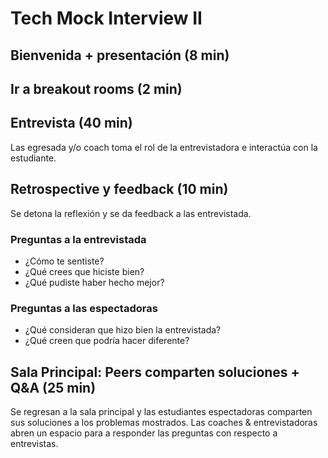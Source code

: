 # Tech Mock Interview II

## Bienvenida + presentación (8 min)

## Ir a breakout rooms (2 min)

## Entrevista (40 min)

Las egresada y/o coach toma el rol de la entrevistadora e interactúa con la estudiante.

## Retrospective y feedback (10 min)

Se detona la reflexión y se da feedback a las entrevistada.

### Preguntas a la __entrevistada__

- ¿Cómo te sentiste?
- ¿Qué crees que hiciste bien?
- ¿Qué pudiste haber hecho mejor?

### Preguntas a las __espectadoras__

- ¿Qué consideran que hizo bien la entrevistada?
- ¿Qué creen que podría hacer diferente?

## Sala Principal: Peers comparten soluciones + Q&A (25 min)

Se regresan a la sala principal y las estudiantes espectadoras comparten sus soluciones
a los problemas mostrados.
Las coaches & entrevistadoras abren un espacio para a responder las preguntas
con respecto a entrevistas.